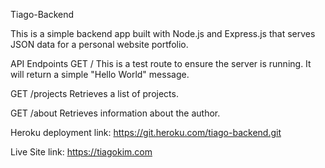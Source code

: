 Tiago-Backend

This is a simple backend app built with Node.js and Express.js that serves JSON data for a personal website portfolio.

API Endpoints
GET /
This is a test route to ensure the server is running. It will return a simple "Hello World" message.

GET /projects
Retrieves a list of projects.

GET /about
Retrieves information about the author.

Heroku deployment link:
https://git.heroku.com/tiago-backend.git

Live Site link:
https://tiagokim.com
